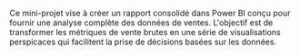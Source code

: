Ce mini-projet vise à créer un rapport consolidé dans Power BI conçu pour fournir une analyse complète des données de ventes. L'objectif est de transformer les métriques de vente brutes en une série de visualisations perspicaces qui facilitent la prise de décisions basées sur les données.

